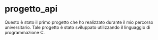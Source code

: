 # progetto_api
Questo è stato il primo progetto che ho realizzato durante il mio percorso universitario. Tale progetto è stato sviluppato utilizzando il linguaggio di programmazione C.
